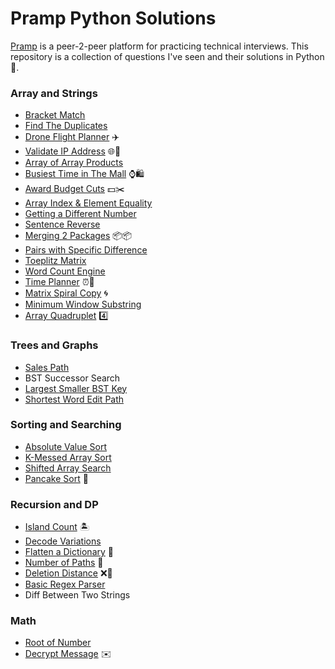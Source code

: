 # Pramp Python Solutions
[Pramp](http://pramp.com) is a peer-2-peer platform for practicing technical interviews. This repository is a collection of questions I've seen and their solutions in Python 🐍.

### Array and Strings
* [Bracket Match](code/bracket_match.py)
* [Find The Duplicates](code/find_duplicates.py)
* [Drone Flight Planner](code/drone_flight_planner.py) ✈️
* [Validate IP Address](code/validate_ip_address.py) 🌐📍 
* [Array of Array Products](code/array_products.py)
* [Busiest Time in The Mall](code/busiest_time_in_mall.py) ⌚🛍️
* [Award Budget Cuts](code/award_budget_cuts.py) 💵✂️
* [Array Index & Element Equality](code/arr_i_and_element_equality.py)
* [Getting a Different Number](code/getting_diff_num.py)
* [Sentence Reverse](code/sentence_reverse.py)
* [Merging 2 Packages](code/merging_2_packages.py) 📦📦
* [Pairs with Specific Difference](code/pairs_w_specific_diff.py)
* [Toeplitz Matrix](code/toeplitz_matrix.py)
* [Word Count Engine](code/word_count_engine.py)
* [Time Planner](code/time_planner.py) ⏰📓
* [Matrix Spiral Copy](code/matrix_spiral_copy.py) 🌀
* [Minimum Window Substring](smallest_substr_all_chars.py)
* [Array Quadruplet](code/array_quadruplet.py) 4️⃣

### Trees and Graphs
* [Sales Path](code/sales_path.py)
* BST Successor Search
* [Largest Smaller BST Key](code/largest_smaller_bst_key.py)
* [Shortest Word Edit Path](code/shortest_word_edit_path.py)

### Sorting and Searching
* [Absolute Value Sort](code/absolute_value_sort.py)
* [K-Messed Array Sort](code/k_messed_arr_sort.py)
* [Shifted Array Search](code/shifted_array_search.py)
* [Pancake Sort](code/pancake_sort.py) 🥞

### Recursion and DP
* [Island Count](code/island_count.py) 🏝️
* [Decode Variations](code/decode_variations.py)
* [Flatten a Dictionary](code/flatten_dictionary.py) 📖
* [Number of Paths](code/number_of_paths.py) 🚗
* [Deletion Distance](code/deletion_distance.py) ❌📏
* [Basic Regex Parser](code/basic_regex_parser.py)
* Diff Between Two Strings

### Math
* [Root of Number](code/root_of_number.py)
* [Decrypt Message](code/decrypt_message.py) ✉️

